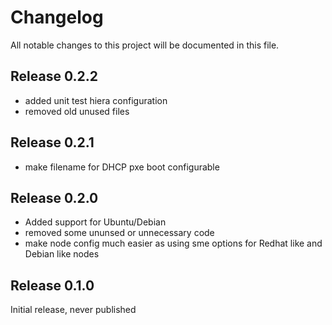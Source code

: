 # Changelog

All notable changes to this project will be documented in this file.

## Release 0.2.2

* added unit test hiera configuration
* removed old unused files

## Release 0.2.1

* make filename for DHCP pxe boot configurable

## Release 0.2.0

* Added support for Ubuntu/Debian
* removed some ununsed or unnecessary code
* make node config much easier as using sme options for Redhat like and Debian like nodes

## Release 0.1.0

Initial release, never published
